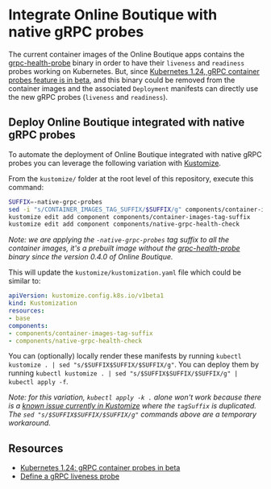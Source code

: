# Integrate Online Boutique with native gRPC probes

The current container images of the Online Boutique apps contains the [grpc-health-probe](https://github.com/grpc-ecosystem/grpc-health-probe) binary in order to have their `liveness` and `readiness` probes working on Kubernetes. But, since [Kubernetes 1.24, gRPC container probes feature is in beta](https://kubernetes.io/blog/2022/05/13/grpc-probes-now-in-beta/), and this binary could be removed from the container images and the associated `Deployment` manifests can directly use the new gRPC probes (`liveness` and `readiness`).

## Deploy Online Boutique integrated with native gRPC probes

To automate the deployment of Online Boutique integrated with native gRPC probes you can leverage the following variation with [Kustomize](../..).

From the `kustomize/` folder at the root level of this repository, execute this command:
```bash
SUFFIX=-native-grpc-probes
sed -i "s/CONTAINER_IMAGES_TAG_SUFFIX/$SUFFIX/g" components/container-images-tag-suffix/kustomization.yaml
kustomize edit add component components/container-images-tag-suffix
kustomize edit add component components/native-grpc-health-check
```
_Note: we are applying the `-native-grpc-probes` tag suffix to all the container images, it's a prebuilt image without the [grpc-health-probe](https://github.com/grpc-ecosystem/grpc-health-probe) binary since the version 0.4.0 of Online Boutique._

This will update the `kustomize/kustomization.yaml` file which could be similar to:
```yaml
apiVersion: kustomize.config.k8s.io/v1beta1
kind: Kustomization
resources:
- base
components:
- components/container-images-tag-suffix
- components/native-grpc-health-check
```

You can (optionally) locally render these manifests by running `kubectl kustomize . | sed "s/$SUFFIX$SUFFIX/$SUFFIX/g"`.
You can deploy them by running `kubectl kustomize . | sed "s/$SUFFIX$SUFFIX/$SUFFIX/g" | kubectl apply -f`.

_Note: for this variation, `kubectl apply -k .` alone won't work because there is a [known issue currently in Kustomize](https://github.com/kubernetes-sigs/kustomize/issues/4814) where the `tagSuffix` is duplicated. The `sed "s/$SUFFIX$SUFFIX/$SUFFIX/g"` commands above are a temporary workaround._

## Resources

- [Kubernetes 1.24: gRPC container probes in beta](https://kubernetes.io/blog/2022/05/13/grpc-probes-now-in-beta/)
- [Define a gRPC liveness probe](https://kubernetes.io/docs/tasks/configure-pod-container/configure-liveness-readiness-startup-probes/#define-a-grpc-liveness-probe)
